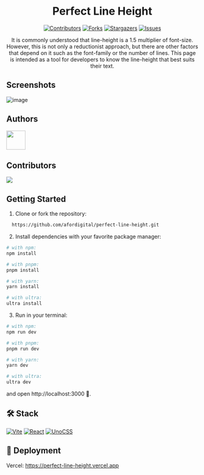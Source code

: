 <div align="center">

# Perfect Line Height

[![Contributors][contributors-shield]][contributors-url]
[![Forks][forks-shield]][forks-url]
[![Stargazers][stars-shield]][stars-url]
[![Issues][issues-shield]][issues-url]


It is commonly understood that line-height is a 1.5 multiplier of font-size. However, this is not only a reductionist approach, but there are other factors that depend on it such as the font-family or the number of lines. This page is intended as a tool for developers to know the line-height that best suits their text.

</div>

## Screenshots

![image](https://github.com/Edgarmejiav/perfect-line-height/assets/35704346/c743bce1-472e-4dc2-a914-7f5de8061c8d)



## Authors

<a href="https://github.com/afordigital">
   <img width="50px" src="https://avatars.githubusercontent.com/u/43246362?v=4" />
</a>

## Contributors

<a href="https://github.com/afordigital/perfect-line-height/graphs/contributors">
  <img src="https://contrib.rocks/image?repo=afordigital/perfect-line-height" />
</a>

## Getting Started

1. Clone or fork the repository:

```bash
  https://github.com/afordigital/perfect-line-height.git
```

2. Install dependencies with your favorite package manager:

```bash
# with npm:
npm install

# with pnpm:
pnpm install

# with yarn:
yarn install

# with ultra:
ultra install
```

3. Run in your terminal:

```bash
# with npm:
npm run dev

# with pnpm:
pnpm run dev

# with yarn:
yarn dev

# with ultra:
ultra dev
```

and open http://localhost:3000 🌺.

## 🛠️ Stack

[![Vite][vite-badge]][vite-url]
[![React][react-badge]][react-url]
[![UnoCSS][unocss-badge]][unocss-url]


## 🚀 Deployment

Vercel: https://perfect-line-height.vercel.app


[contributors-shield]: https://img.shields.io/github/contributors/afordigital/perfect-line-height.svg?style=for-the-badge
[contributors-url]: https://github.com/afordigital/perfect-line-height/graphs/contributors
[forks-shield]: https://img.shields.io/github/forks/afordigital/perfect-line-height.svg?style=for-the-badge
[forks-url]: https://github.com/afordigital/perfect-line-height/network/members
[stars-shield]: https://img.shields.io/github/stars/afordigital/perfect-line-height.svg?style=for-the-badge
[stars-url]: https://github.com/afordigital/perfect-line-height/stargazers
[issues-shield]: https://img.shields.io/github/issues/afordigital/perfect-line-height.svg?style=for-the-badge
[issues-url]: https://github.com/afordigital/perfect-line-height/issues
[vite-url]: https://vitejs.dev/
[react-url]: https://reactjs.org/
[unocss-url]: https://unocss.dev/
[vite-badge]: https://img.shields.io/badge/Vite-fff?style=for-the-badge&logo=vite&logoColor=333
[react-badge]: https://img.shields.io/badge/React-61DAFB?style=for-the-badge&logo=react&logoColor=333
[unocss-badge]: https://img.shields.io/badge/UnoCSS-fff?style=for-the-badge&logo=unocss&logoColor=333
